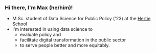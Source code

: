 ### Hi there, I'm Max (he/him)!

- M.Sc. student of Data Science for Public Policy ('23) at the [Hertie School](https://www.hertie-school.org/en/)
- I'm interested in using data science to 
  - evaluate policy and
  - facilitate digital transformation in the public sector
  - to serve people better and more equitably.

